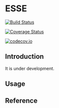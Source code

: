 # ESSE

[![Build Status](https://travis-ci.org/ignacioq/ESSE.jl.svg?branch=master)](https://travis-ci.org/ignacioq/ESSE.jl)

[![Coverage Status](https://coveralls.io/repos/ignacioq/ESSE.jl/badge.svg?branch=master&service=github)](https://coveralls.io/github/ignacioq/ESSE.jl?branch=master)

[![codecov.io](http://codecov.io/github/ignacioq/ESSE.jl/coverage.svg?branch=master)](http://codecov.io/github/ignacioq/ESSE.jl?branch=master)

## Introduction

It is under development.

## Usage


## Reference










